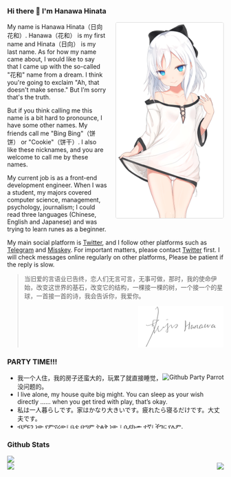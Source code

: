 ### Hi there 👋 I'm Hanawa Hinata

<img align="right" style="float: right;width: 250px;margin: 0 0 20px 20px;border: 1px solid #d9d9d9;border-radius: 4px;" alt="Hanawa Hinata" src="./assets/images/painting/1004.png" />

My name is Hanawa Hinata（日向花和）. Hanawa（花和） is my first name and Hinata（日向） is my last name.
As for how my name came about, I would like to say that I came up with the so-called "花和" name from a dream.
I think you're going to exclaim "Ah, that doesn't make sense." But I’m sorry that's the truth.

But if you think calling me this name is a bit hard to pronounce, I have some other names. 
My friends call me "Bing Bing"（饼饼） or "Cookie"（饼干）.
I also like these nicknames, and you are welcome to call me by these names.

My current job is as a front-end development engineer. 
When I was a student, my majors covered computer science, management, psychology, journalism; 
I could read three languages (Chinese, English and Japanese) and was trying to learn runes as a beginner.

My main social platform is [Twitter](https://twitter.com/intent/follow?screen_name=hanawa_hinata), 
and I follow other platforms such as [Telegram](https://t.me/hanawa_hinata) and [Misskey](https://nya.one/@hanawa). 
For important matters, please contact [Twitter](https://twitter.com/intent/follow?screen_name=hanawa_hinata) first.
I will check messages online regularly on other platforms, Please be patient if the reply is slow.

> 当旧爱的言语业已告终，恋人们无言可言，无事可做，那时，我的使命伊始，改变这世界的基石，改变它的结构，一棵接一棵的树，一个接一个的星球，一首接一首的诗，我会告诉你，我爱你。
> 
> <img style="width: 200px;margin: 0 0 0 auto;display: block;" alt="Hanawa Hinata Sign" src="./assets/images/sign/sign_gray.svg" />

### PARTY TIME!!!

<a href="https://cultofthepartyparrot.com/" target="_blank">
  <img align="right" src="https://cultofthepartyparrot.com/parrots/hd/githubparrot.gif" alt="Github Party Parrot" title="Github Party Parrot" />
</a>

* 我一个人住，我的房子还蛮大的，玩累了就直接睡觉，没问题的。
* I live alone, my house quite big might. You can sleep as your wish directly …… when you get tired with play, that’s okay.
* 私は一人暮らしです。家はかなり大きいです。疲れたら寝るだけです。大丈夫です。
* ብቻዬን ነው የምኖረው፣ ቤቴ በጣም ትልቅ ነው ፣ ሲደክሙ ተኛ፣ ችግር የሌም.


### Github Stats
<!-- github-stats:start -->
<!-- prettier-ignore-start -->
<!-- markdownlint-disable -->
<a href="https://profile.codersrank.io/user/bainesing" target="_blank" >
  <img src="https://cr-skills-chart-widget.azurewebsites.net/api/api?username=bainesing" style="display:block; max-width: 100%; min-width: 58%;" />
</a>

<a href="https://github.com/bainesing">
  <img align="left" src="https://github-readme-stats.vercel.app/api?username=bainesing&show_icons=true&layout=compact&count_private=true&hide_title=true&theme=default" 
     style="height: 161px;">
  <img align="right" src="https://github-readme-stats.vercel.app/api/top-langs/?username=bainesing&layout=compact&count_private=true&theme=default" 
       style="height: 161px;">
</a>
<!-- markdownlint-restore -->
<!-- prettier-ignore-end -->
<!-- github-stats:end -->



